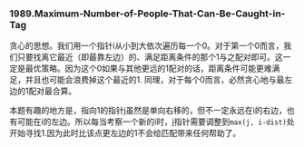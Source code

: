 ### 1989.Maximum-Number-of-People-That-Can-Be-Caught-in-Tag

贪心的思想。我们用一个指针i从小到大依次遍历每一个0。对于第一个0而言，我们只要找离它最近（即最靠左边）的、满足距离条件的那个1与之配对即可。这一定是最优策略。因为这个0如果与其他更远的1配对的话，距离条件可能更难满足，并且也可能会浪费掉这个最近的1. 同理，对于每个0而言，必然贪心地与最左边的1配对最合算。

本题有趣的地方是，指向1的指针j虽然是单向右移的，但不一定永远在i的右边，也有可能在i的左边。所以每当考察一个新的i时，j指针需要调整到```max(j, i-dist)```处开始寻找1.因为此时比该点更左边的1不会给匹配带来任何帮助了。
